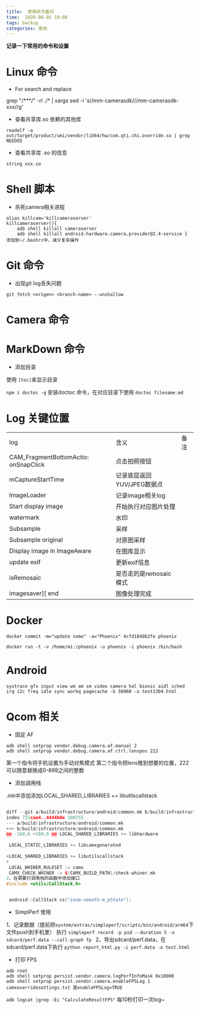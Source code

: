 ```yaml
---
title:  常用命令备份
time:  2020-08-05 10:00
tags: backup
categories: 查询
---
```


**记录一下常用的命令和设置**

<!-- more -->

# Linux 命令

- For search and replace

grep "/\*\*\*/" -rl ./* | xargs sed -i 's//mm-camerasdk///mm-camerasdk-xxx//g'

- 查看共享库.so 依赖的其他库

`readelf -a out/target/product/umi/vendor/lib64/hw/com.qti.chi.override.so | grep NEEDED`

- 查看共享库 .so 的信息

`string xxx.so`

# Shell 脚本

- 杀死camera相关进程

```shell
alias killcam='killcameraserver'
killcameraserver(){ 
    adb shell killall cameraserver
    adb shell killall android.hardware.camera.provider@2.4-service }
添加到~/.bashrc中，减少复杂操作
```



# Git 命令

- 出现git log丢失问题

`git fetch <origen> <branch-name> --unshallow`

# Camera 命令



# MarkDown 命令

- 添加目录

使用 `[toc]`来显示目录

`npm i doctoc -g` 安装doctoc 命令，在对应目录下使用 `doctoc filename.md`

# Log 关键位置

|                                      |                            |      |
| :----------------------------------- | :------------------------- | :--- |
| log                                  | 含义                       | 备注 |
| CAM_FragmentBottomActio: onSnapClick | 点击拍照按钮               |      |
| mCaptureStartTime                    | 记录底层返回YUV/JPEG数据点 |      |
| ImageLoader                          | 记录image相关log           |      |
| Start display image                  | 开始执行对应图片处理       |      |
| watermark                            | 水印                       |      |
| Subsample                            | 采样                       |      |
| Subsample original                   | 对原图采样                 |      |
| Display image in ImageAware          | 在图库显示                 |      |
| update exif                          | 更新exif信息               |      |
| isRemosaic                           | 是否走的是remosaic模式     |      |
| imagesaver][ end                     | 图像处理完成               |      |

# Docker

`docker commit -m="update some" -a="Phoenix" 4cfd1849b2fe phoenix`

`docker run -t -v /home/mi:/phoenix -u phoenix -i phoenix /bin/bash`

# Android

```shel
systrace gfx input view wm am sm video camera hal bionic aidl sched irq i2c freq idle sync workq pagecache -b 50960 -o test1304.html
```

# Qcom 相关

- 固定 AF

```shel
adb shell setprop vendor.debug.camera.af.manual 2
adb shell setprop vendor.debug.camera.af.ctrl.lenspos 222
```

第一个指令将手机设置为手动对焦模式
        第二个指令把lens推到想要的位置，222可以随意替换成0-899之间的整数

- 添加调用栈

.mk中添加添加LOCAL_SHARED_LIBRARIES += libutilscallstack

```C++

diff --git a/build/infrastructure/android/common.mk b/build/infrastructure/android/common.mk
index 731cae4..4444b0e 100755
--- a/build/infrastructure/android/common.mk
+++ b/build/infrastructure/android/common.mk
@@ -160,6 +160,8 @@ LOCAL_SHARED_LIBRARIES += libhardware
 
 LOCAL_STATIC_LIBRARIES += libcamxgenerated
 
+LOCAL_SHARED_LIBRARIES += libutilscallstack
+
 LOCAL_WHINER_RULESET := camx
 CAMX_CHECK_WHINER := $(CAMX_BUILD_PATH)/check-whiner.mk
2、在需要打调用栈的函数中添加接口
#include <utils/CallStack.h>


 android::CallStack cs("zoom-smooth-m_pState");
```

- SimplPerf 使用

1、记录数据（提前把`system/extras/simpleperf/scripts/bin/android/arm64`下文件push到手机里）
执行
`simpleperf record -p pid --duration 5 -o sdcard/perf.data --call-graph fp `
2、导出sdcard/perf.data，在sdcard/perf.data下执行
`python report_html.py -i perf.data -o test.html`

- 打印 FPS

```shell
adb root
adb shell setprop persist.vendor.camera.logPerfInfoMask 0x10000
adb shell setprop persist.vendor.camera.enableFPSLog 1
camxoverridesettings.txt 里enableFPSLog=TRUE
```

`adb logcat |grep -Ei "CalculateResultFPS"` 每10秒打印一次log~